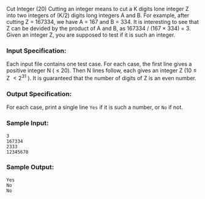 Cut Integer (20)
Cutting an integer means to cut a K digits lone integer Z into two integers of
(K/2) digits long integers A and B. For example, after cutting Z = 167334, we
have A = 167 and B = 334. It is interesting to see that Z can be devided by
the product of A and B, as 167334 / (167 $\times$ 334) = 3. Given an integer
Z, you are supposed to test if it is such an integer.

### Input Specification:

Each input file contains one test case. For each case, the first line gives a
positive integer N ( $\le$ 20). Then N lines follow, each gives an integer Z
(10 $\le$ Z $<2^{31}$ ). It is guaranteed that the number of digits of Z is an
even number.

### Output Specification:

For each case, print a single line `Yes` if it is such a number, or `No` if
not.

### Sample Input:

    
    
    3
    167334
    2333
    12345678
    

### Sample Output:

    
    
    Yes
    No
    No
    

